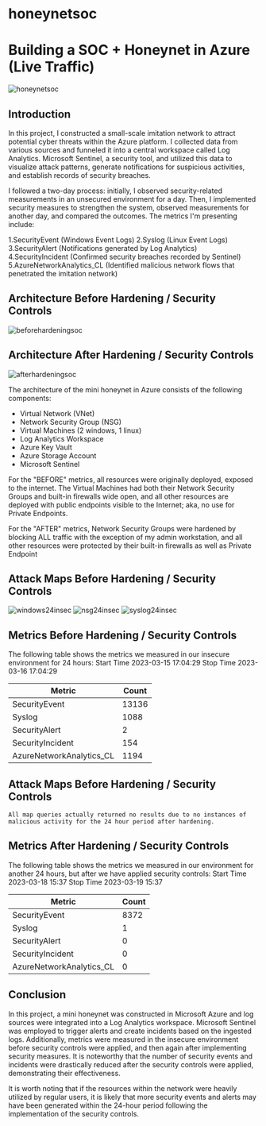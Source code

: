 # honeynetsoc
# Building a SOC + Honeynet in Azure (Live Traffic)
![honeynetsoc](https://github.com/mar7inb/honeynetsoc/assets/90795866/c5078a2a-3a54-4f65-b242-09bf538fe54d)


## Introduction

In this project, I constructed a small-scale imitation network to attract potential cyber threats within the Azure platform. I collected data from various sources and funneled it into a central workspace called Log Analytics. Microsoft Sentinel, a security tool, and utilized this data to visualize attack patterns, generate notifications for suspicious activities, and establish records of security breaches.

I followed a two-day process: initially, I observed security-related measurements in an unsecured environment for a day. Then, I implemented security measures to strengthen the system, observed measurements for another day, and compared the outcomes. The metrics I'm presenting include:

1.SecurityEvent (Windows Event Logs)
2.Syslog (Linux Event Logs)
3.SecurityAlert (Notifications generated by Log Analytics)
4.SecurityIncident (Confirmed security breaches recorded by Sentinel)
5.AzureNetworkAnalytics_CL (Identified malicious network flows that penetrated the imitation network)

## Architecture Before Hardening / Security Controls
![beforehardeningsoc](https://github.com/mar7inb/honeynetsoc/assets/90795866/8c7069cd-aeb4-4460-adca-fe0ec81b85eb)


## Architecture After Hardening / Security Controls
![afterhardeningsoc](https://github.com/mar7inb/honeynetsoc/assets/90795866/5616acd9-0eac-4e08-8cd4-9ab8ffd07702)


The architecture of the mini honeynet in Azure consists of the following components:

- Virtual Network (VNet)
- Network Security Group (NSG)
- Virtual Machines (2 windows, 1 linux)
- Log Analytics Workspace
- Azure Key Vault
- Azure Storage Account
- Microsoft Sentinel

For the "BEFORE" metrics, all resources were originally deployed, exposed to the internet. The Virtual Machines had both their Network Security Groups and built-in firewalls wide open, and all other resources are deployed with public endpoints visible to the Internet; aka, no use for Private Endpoints.

For the "AFTER" metrics, Network Security Groups were hardened by blocking ALL traffic with the exception of my admin workstation, and all other resources were protected by their built-in firewalls as well as Private Endpoint

## Attack Maps Before Hardening / Security Controls
![windows24insec](https://github.com/mar7inb/honeynetsoc/assets/90795866/951d8285-cb99-4414-9df4-2eca726ce551)
![nsg24insec](https://github.com/mar7inb/honeynetsoc/assets/90795866/01ccbe82-cccc-44a3-837e-8f72fd80dc5b)
![syslog24insec](https://github.com/mar7inb/honeynetsoc/assets/90795866/7a48098f-f650-441c-bfd0-2d13ff87991d)




## Metrics Before Hardening / Security Controls

The following table shows the metrics we measured in our insecure environment for 24 hours:
Start Time 2023-03-15 17:04:29
Stop Time 2023-03-16 17:04:29

| Metric                   | Count
| ------------------------ | -----
| SecurityEvent            | 13136
| Syslog                   | 1088
| SecurityAlert            | 2
| SecurityIncident         | 154
| AzureNetworkAnalytics_CL | 1194

## Attack Maps Before Hardening / Security Controls

```All map queries actually returned no results due to no instances of malicious activity for the 24 hour period after hardening.```

## Metrics After Hardening / Security Controls

The following table shows the metrics we measured in our environment for another 24 hours, but after we have applied security controls:
Start Time 2023-03-18 15:37
Stop Time	2023-03-19 15:37

| Metric                   | Count
| ------------------------ | -----
| SecurityEvent            | 8372
| Syslog                   | 1
| SecurityAlert            | 0
| SecurityIncident         | 0
| AzureNetworkAnalytics_CL | 0

## Conclusion

In this project, a mini honeynet was constructed in Microsoft Azure and log sources were integrated into a Log Analytics workspace. Microsoft Sentinel was employed to trigger alerts and create incidents based on the ingested logs. Additionally, metrics were measured in the insecure environment before security controls were applied, and then again after implementing security measures. It is noteworthy that the number of security events and incidents were drastically reduced after the security controls were applied, demonstrating their effectiveness.

It is worth noting that if the resources within the network were heavily utilized by regular users, it is likely that more security events and alerts may have been generated within the 24-hour period following the implementation of the security controls.
